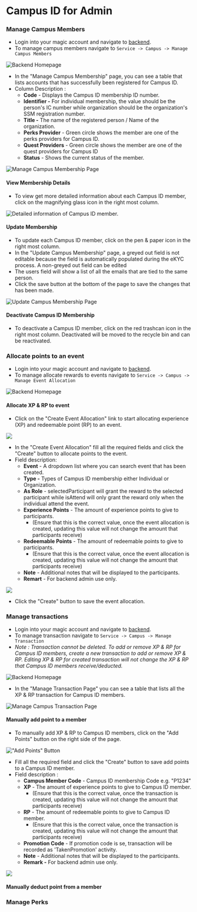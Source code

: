 # Campus ID for Admin

### Manage Campus Members

* Login into your magic account and navigate to [backend](https://central.mymagic.my/backend/).
* To manage campus members navigate to `Service -> Campus -> Manage Campus Members`

![Backend Homepage](../../../.gitbook/assets/backend1.jpg)

* In the "Manage Campus Membership" page, you can see a table that lists accounts that has successfully been registered for Campus ID.
* Column Description : 
  * **Code** - Displays the Campus ID membership ID number.
  * **Identifier -** For individual membership, the value should be the person's IC number while organization should be the organization's SSM registration number.
  * **Title -** The name of the registered person / Name of the organization.
  * **Perks Provider** - Green circle shows the member are one of the perks providers for Campus ID.
  * **Quest Providers** - Green circle shows the member are one of the quest providers for Campus ID
  * **Status** - Shows the current status of the member.

![Manage Campus Membership Page](../../../.gitbook/assets/backend2-edited.jpg)

#### View Membership Details

* To view get more detailed information about each Campus ID member, click on the magnifying glass icon in the right most column.

![Detailed information of Campus ID member.](../../../.gitbook/assets/backend3-edited.jpg)

#### Update Membership

* To update each Campus ID member, click on the pen & paper icon in the right most column.
* In the "Update Campus Membership" page, a greyed out field is not editable because the field is automatically populated during the eKYC process. A non-greyed out field can be edited
* The users field will show a list of all the emails that are tied to the same person.
* Click the save button at the bottom of the page to save the changes that has been made.

![Update Campus Membership Page](../../../.gitbook/assets/backedn4-edited.jpg)

#### Deactivate Campus ID Membership

* To deactivate a Campus ID member, click on the red trashcan icon in the right most column. Deactivated will be moved to the recycle bin and can be reactivated.

### Allocate points to an event

* Login into your magic account and navigate to [backend](https://central.mymagic.my/backend/).
* To manage allocate rewards to events navigate to `Service -> Campus -> Manage Event Allocation`

![Backend Homepage](../../../.gitbook/assets/backend6-edited.jpg)

#### Allocate XP & RP to event

* Click on the "Create Event Allocation" link to start allocating experience \(XP\) and redeemable point \(RP\) to an event.

![](../../../.gitbook/assets/backend7-edited.jpg)

* In the "Create Event Allocation" fill all the required fields and click the "Create" button to allocate points to the event.
* Field description:
  * **Event** - A dropdown list where you can search event that has been created.
  * **Type -** Types of Campus ID membership either Individual or Organization.
  * **As Role** - selectedParticipant will grant the reward to the selected participant while isAttend will only grant the reward only when the individual attend the event.
  * **Experience Points** - The amount of experience points to give to participants. 
    * \(Ensure that this is the correct value, once the event allocation is created, updating this value will not change the amount that participants receive\)
  * **Redeemable Points** - The amount of redeemable points to give to participants. 
    * \(Ensure that this is the correct value, once the event allocation is created, updating this value will not change the amount that participants receive\)
  * **Note** - Additional notes that will be displayed to the participants.
  * **Remart** - For backend admin use only.

![](../../../.gitbook/assets/backend8-edited.jpg)

* Click the "Create" button to save the event allocation.

### Manage transactions

* Login into your magic account and navigate to [backend](https://central.mymagic.my/backend/).
* To manage transaction navigate to `Service -> Campus -> Manage Transaction`
* _Note : Transaction cannot be deleted. To add or remove XP & RP for Campus ID members, create a new transaction to add or remove XP & RP. Editing XP & RP for created transaction will not change the XP & RP that Campus ID members receive/deducted._

![Backend Homepage](../../../.gitbook/assets/backend1-eee.jpg)

* In the "Manage Transaction Page" you can see a table that lists all the XP & RP transaction for Campus ID members.

![Manage Campus Transaction Page](../../../.gitbook/assets/backend9-edited.jpg)

#### Manually add point to a member

* To manually add XP & RP to Campus ID members, click on the "Add Points" button on the right side of the page.

![&quot;Add Points&quot; Button](../../../.gitbook/assets/backend9-eee.jpg)

* Fill all the required field and click the "Create" button to save add points to a Campus ID member.
* Field description :
  * **Campus Member Code** - Campus ID membership Code e.g. "P1234"
  * **XP** - The amount of experience points to give to Campus ID member. 
    * \(Ensure that this is the correct value, once the transaction is created, updating this value will not change the amount that participants receive\)
  * **RP** - The amount of redeemable points to give to Campus ID member. 
    * \(Ensure that this is the correct value, once the transaction is created, updating this value will not change the amount that participants receive\)
  * **Promotion Code** - If promotion code is se, transaction will be recorded as 'TakenPromotion' activity.
  * **Note** - Additional notes that will be displayed to the participants.
  * **Remark -** For backend admin use only.

![](../../../.gitbook/assets/backend10-edited.jpg)



#### Manually deduct point from a member

### Manage Perks

